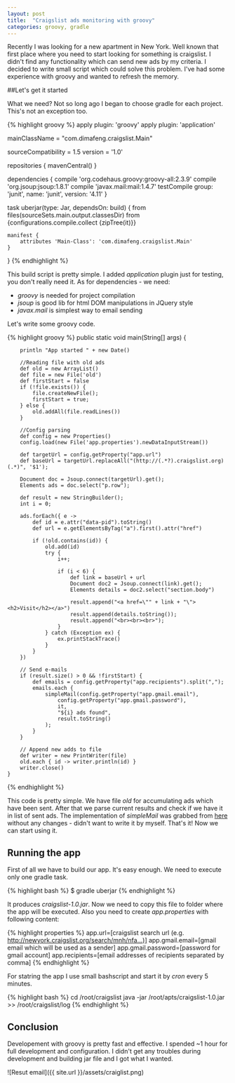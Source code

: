 ```yaml
---
layout: post
title:  "Craigslist ads monitoring with groovy"
categories: groovy, gradle
---
```

Recently I was looking for a new apartment in New York. Well known that first place where you need to start looking for something is craigslist. I didn't find any functionality which can send new ads by my criteria. I decided to write small script which could solve this problem. I've had some experience with groovy and wanted to refresh the memory.

##Let's get it started

What we need? Not so long ago I began to choose gradle for each project. This's not an exception too. 

{% highlight groovy %}
apply plugin: 'groovy'
apply plugin: 'application'

mainClassName = "com.dimafeng.craigslist.Main"

sourceCompatibility = 1.5
version = '1.0'

repositories {
    mavenCentral()
}

dependencies {
    compile 'org.codehaus.groovy:groovy-all:2.3.9'
    compile 'org.jsoup:jsoup:1.8.1'
    compile 'javax.mail:mail:1.4.7'
    testCompile group: 'junit', name: 'junit', version: '4.11'
}

task uberjar(type: Jar, dependsOn: build) {
    from files(sourceSets.main.output.classesDir)
    from {configurations.compile.collect {zipTree(it)}}

    manifest {
        attributes 'Main-Class': 'com.dimafeng.craigslist.Main'
    }
}
{% endhighlight %}

This build script is pretty simple. I added *application* plugin just for testing, you don't really need it. 
As for dependencies - we need: 

* *groovy* is needed for project compilation
* *jsoup* is good lib for html DOM manipulations in JQuery style
* *javax.mail* is simplest way to email sending

Let's write some groovy code.

{% highlight groovy %}
public static void main(String[] args) {

        println "App started " + new Date()

        //Reading file with old ads
        def old = new ArrayList()
        def file = new File('old')
        def firstStart = false
        if (!file.exists()) {
            file.createNewFile();
            firstStart = true;
        } else {
            old.addAll(file.readLines())
        }

        //Config parsing
        def config = new Properties()
        config.load(new File('app.properties').newDataInputStream())

        def targetUrl = config.getProperty("app.url")
        def baseUrl = targetUrl.replaceAll("(http://(.*?).craigslist.org)(.*)", '$1');

        Document doc = Jsoup.connect(targetUrl).get();
        Elements ads = doc.select("p.row");

        def result = new StringBuilder();
        int i = 0;

        ads.forEach({ e ->
            def id = e.attr("data-pid").toString()
            def url = e.getElementsByTag("a").first().attr("href")

            if (!old.contains(id)) {
                old.add(id)
                try {
                    i++;

                    if (i < 6) {
                        def link = baseUrl + url
                        Document doc2 = Jsoup.connect(link).get();
                        Elements details = doc2.select("section.body")

                        result.append("<a href=\"" + link + "\"><h2>Visit</h2></a>")
                        result.append(details.toString());
                        result.append("<br><br><br>");
                    }
                } catch (Exception ex) {
                    ex.printStackTrace()
                }
            }
        })

        // Send e-mails
        if (result.size() > 0 && !firstStart) {
            def emails = config.getProperty("app.recipients").split(",");
            emails.each {
                simpleMail(config.getProperty("app.gmail.email"),
                    config.getProperty("app.gmail.password"),
                    it,
                    "${i} ads found",
                    result.toString()
                );
            }
        }

        // Append new adds to file
        def writer = new PrintWriter(file)
        old.each { id -> writer.println(id) }
        writer.close()
    }
{% endhighlight %}

This code is pretty simple. We have file *old* for accumulating ads which have been sent. After that we parse current results and check if we have it in list of sent ads. The implementation of *simpleMail* was grabbed from [here][1] without any changes - didn't want to write it by myself.
That's it! Now we can start using it. 

## Running the app

First of all we have to build our app. It's easy enough. We need to execute only one gradle task.

{% highlight bash %}
$ gradle uberjar
{% endhighlight %}

It produces *craigslist-1.0.jar*. Now we need to copy this file to folder where the app will be executed. Also you need to create *app.properties* with following content:

{% highlight properties %}
app.url=[craigslist search url (e.g. http://newyork.craigslist.org/search/mnh/nfa...)]
app.gmail.email=[gmail email which will be used as a sender]
app.gmail.password=[password for gmail account]
app.recipients=[email addresses of recipients separated by comma]
{% endhighlight %}

For statring the app I use small bashscript and start it by *cron* every 5 minutes.

{% highlight bash %}
cd /root/craigslist
java -jar /root/apts/craigslist-1.0.jar >> /root/craigslist/log
{% endhighlight %}

## Conclusion

Developement with groovy is pretty fast and effective. I spended ~1 hour for full development and configuration. I didn't get any troubles during development and building jar file and I got what I wanted.

![Resut email]({{ site.url }}/assets/craiglist.png)

[1]: http://www.jedox.com/en/send-email-using-javamail-groovy-script/
